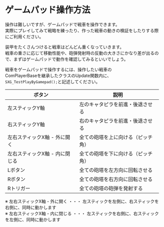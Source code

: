 # ゲームパッド操作方法

操作は難しいですが、ゲームパッドで戦車を操作できます。  
実際にプレイしてみて戦略を練ったり、作った戦車の動きの検証をしたりする際にご利用ください。

装甲をたくさんつけると戦車はどんどん重くなっていきます。<br>
戦車の重さに応じて移動性能や、砲弾発射時の反動の大きさにかなり差が出るので、まずはゲームパッドで動作を確認してみるといいでしょう。

戦車をゲームパッドで操作するには、操作したい戦車の<br>
ComPlayerBaseを継承したクラスのUpdate関数内に、`SXG_TestPlayByGamepad();`と記述してください。

| ボタン | 説明 |
| ---- | ---- |
| 左スティックY軸 | 左のキャタピラを前進・後退させる |
| 右スティックY軸 | 右のキャタピラを前進・後退させる |
| 左右スティックX軸 - 外に開く | 全ての砲塔を上に向ける（ピッチ角） |
| 左右スティックX軸 - 内に閉じる | 全ての砲塔を下に向ける（ピッチ角） |
| Lボタン | 全ての砲塔を左方向に回転させる |
| Rボタン | 全ての砲塔を右方向に回転させる |
| Rトリガー | 全ての砲塔の砲弾を発射する |

※ 左右スティックX軸 - 外に開く ・・・ 左スティックを左側に、右スティックを右側に、同時に動かします<br>
※ 左右スティックX軸 - 内に閉じる ・・・ 左スティックを右側に、右スティックを左側に、同時に動かします

